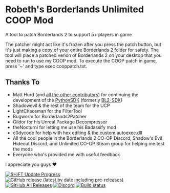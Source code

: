 # Robeth's Borderlands Unlimited COOP Mod
A tool to patch Borderlands 2 to support 5+ players in game

The patcher might act like it's frozen after you press the patch button, but it's just making a copy of your entire Borderlands 2 folder for safety. The tool will place a patched verion of Borderlands 2 on your desktop that you need to run to use my COOP mod. To execute the COOP patch in game, press '~' and type exec cooppatch.txt.

## Thanks To
- Matt Hurd (and [all the other contributors](https://github.com/bl-sdk/PythonSDK/graphs/contributors)) for continuing the development of the [PythonSDK](https://github.com/bl-sdk/PythonSDK) (formerly [BL2-SDK](https://github.com/RobethX/BL2-SDK))
- Shadowevil & the rest of the team for the UCP
- LightChaosman for the FilterTool
- Bugworm for Borderlands2Patcher
- Gildor for his Unreal Package Decompressor
- theNocturni for letting me use his Badassify mod
- c0dycode for help with hex editing & the custom autoexec.dll
- All the cool people in the Borderlands 2 CO-OP Discord, Shadow's Evil Hideout Discord, and Unlimited CO-OP Steam group for helping me test the mods
- Everyone who's provided me with useful feedback

I appreciate you guys :heart:

[![SHiFT Update Progress](https://img.shields.io/github/milestones/progress-percent/robethx/BL2-MP-Mods/1?color=%23FF931F&label=SHiFT%20Update%20Progress)](https://github.com/RobethX/BL2-MP-Mods/milestone/1)
[![GitHub release (latest by date including pre-releases)](https://img.shields.io/github/v/release/RobethX/BL2-MP-Mods?include_prereleases&label=latest%20version)](https://github.com/RobethX/BL2-MP-Mods/releases/)
[![GitHub All Releases](https://img.shields.io/github/downloads/RobethX/BL2-MP-Mods/total)](https://github.com/RobethX/BL2-MP-Mods/releases/)
[![Discord](https://img.shields.io/discord/385988823861166080?color=%237289DA&label=discord%20server&logo=Discord)](https://discord.gg/p6CQ75F)
[![Build status](https://ci.appveyor.com/api/projects/status/lhow6u9e4qaqsiqi/branch/latest-csharp?svg=true)](https://ci.appveyor.com/project/Robeth/bl2-mp-mods/branch/latest-csharp)
<!---[![Codacy Badge](https://api.codacy.com/project/badge/Grade/6c3b99d6864742fb9261f291bac3fd4a)](https://www.codacy.com/app/Robeth/BL2-MP-Mods?utm_source=github.com&amp;utm_medium=referral&amp;utm_content=RobethX/BL2-MP-Mods&amp;utm_campaign=Badge_Grade)-->
